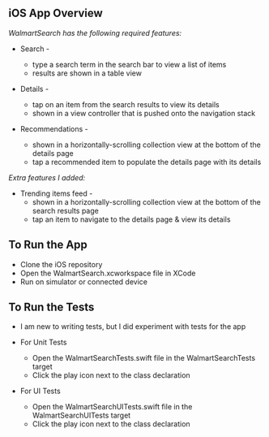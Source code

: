 ## iOS App Overview

*WalmartSearch has the following required features:*
- Search -
    - type a search term in the search bar to view a list of items
    - results are shown in a table view
    
- Details -
    - tap on an item from the search results to view its details
    - shown in a view controller that is pushed onto the navigation stack
    
- Recommendations -
    - shown in a horizontally-scrolling collection view at the bottom of the details page
    - tap a recommended item to populate the details page with its details

*Extra features I added:*
- Trending items feed -
    - shown in a horizontally-scrolling collection view at the bottom of the search results page
    - tap an item to navigate to the details page & view its details
    

## To Run the App

- Clone the iOS repository
- Open the WalmartSearch.xcworkspace file in XCode
- Run on simulator or connected device


## To Run the Tests

- I am new to writing tests, but I did experiment with tests for the app

- For Unit Tests
    - Open the WalmartSearchTests.swift file in the WalmartSearchTests target
    - Click the play icon next to the class declaration
    
- For UI Tests
    - Open the WalmartSearchUITests.swift file in the WalmartSearchUITests target
    - Click the play icon next to the class declaration

